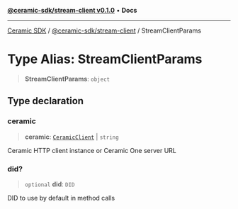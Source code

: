 [**@ceramic-sdk/stream-client v0.1.0**](../README.md) • **Docs**

***

[Ceramic SDK](../../../README.md) / [@ceramic-sdk/stream-client](../README.md) / StreamClientParams

# Type Alias: StreamClientParams

> **StreamClientParams**: `object`

## Type declaration

### ceramic

> **ceramic**: [`CeramicClient`](../../http-client/classes/CeramicClient.md) \| `string`

Ceramic HTTP client instance or Ceramic One server URL

### did?

> `optional` **did**: `DID`

DID to use by default in method calls
